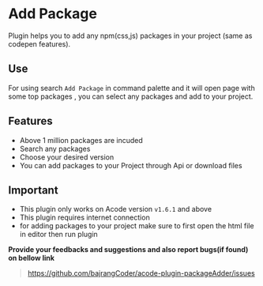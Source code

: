 # Add Package
Plugin helps you to add any npm(css,js) packages in your project (same as codepen features).

## Use
For using search `Add Package` in command palette and it will open page with some top packages
, you can select any packages and add to your project.

## Features
- Above 1 million packages are incuded
- Search any packages
- Choose your desired version
- You can add packages to your Project through Api or download files

## Important
* This plugin only works on Acode version `v1.6.1` and above
* This plugin requires internet connection
* for adding packages to your project make sure to first open the html file in editor then run plugin

**Provide your feedbacks and suggestions and also report bugs(if found) on bellow link**
> https://github.com/bajrangCoder/acode-plugin-packageAdder/issues